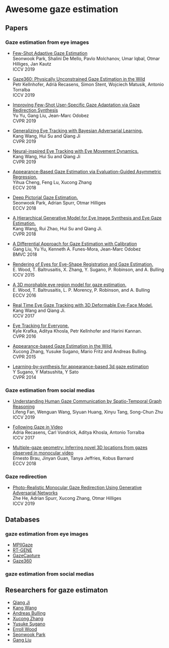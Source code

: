 # Awesome gaze estimation

## Papers

### Gaze estimation from eye images
* [Few-Shot Adaptive Gaze Estimation](https://arxiv.org/abs/1905.01941) </br>
Seonwook Park, Shalini De Mello, Pavlo Molchanov, Umar Iqbal, Otmar Hilliges, Jan Kautz </br>
ICCV 2019

* [Gaze360: Physically Unconstrained Gaze Estimation in the Wild](http://gaze360.csail.mit.edu/) </br>
Petr Kellnhofer, Adrià Recasens, Simon Stent, Wojciech Matusik, Antonio Torralba </br>
ICCV 2019

* [Improving Few-Shot User-Specific Gaze Adaptation via Gaze Redirection Synthesis](https://arxiv.org/abs/1904.10638)</br>
Yu Yu, Gang Liu, Jean-Marc Odobez</br>
CVPR 2019

* [Generalizing Eye Tracking with Bayesian Adversarial Learning.](http://homepages.rpi.edu/~wangk10/papers/wang2019generalize.pdf) </br>
Kang Wang, Hui Su and Qiang Ji </br>
CVPR 2019

* [Neural-inspired Eye Tracking with Eye Movement Dynamics.](http://homepages.rpi.edu/~wangk10/papers/wang2019neural.pdf) </br>
Kang Wang, Hui Su and Qiang Ji </br>
CVPR 2019

* [Appearance-Based Gaze Estimation via Evaluation-Guided Asymmetric Regression.](http://openaccess.thecvf.com/content_ECCV_2018/papers/Yihua_Cheng_Appearance-Based_Gaze_Estimation_ECCV_2018_paper.pdf) </br>
Yihua Cheng, Feng Lu, Xucong Zhang </br>
ECCV 2018

* [Deep Pictorial Gaze Estimation.](http://openaccess.thecvf.com/content_ECCV_2018/papers/Seonwook_Park_Deep_Pictorial_Gaze_ECCV_2018_paper.pdf) </br>
Seonwook Park, Adrian Spurr, Otmar Hilliges </br>
ECCV 2018

* [A Hierarchical Generative Model for Eye Image Synthesis and Eye Gaze Estimation.](http://homepages.rpi.edu/~wangk10/papers/wang2018_hgm.pdf) </br>
Kang Wang, Rui Zhao, Hui Su and Qiang Ji. </br>
CVPR 2018 </br>

* [A Differential Approach for Gaze Estimation with Calibration](https://pdfs.semanticscholar.org/192e/b550675b0f9cc69389ef2ec27efa72851253.pdf)</br>
Gang Liu, Yu Yu, Kenneth A. Funes-Mora, Jean-Marc Odobez</br>
BMVC 2018

* [Rendering of Eyes for Eye-Shape Registration and Gaze Estimation.](http://www.errollw.com/publications/iccv2015.pdf) </br>
E. Wood, T. Baltrusaitis, X. Zhang, Y. Sugano, P. Robinson, and A. Bulling </br>
ICCV 2015

* [A 3D morphable eye region model for gaze estimation.](http://www.errollw.com/publications/eccv2016.pdf) </br>
E. Wood, T. Baltrusaitis, L. P. Morency, P. Robinson, and A. Bulling </br>
ECCV 2016

* [Real Time Eye Gaze Tracking with 3D Deformable Eye-Face Model.](http://homepages.rpi.edu/~wangk10/papers/wang2017_webcam.pdf) </br>
Kang Wang and Qiang Ji. </br>
ICCV 2017 </br>

* [Eye Tracking for Everyone.](https://people.csail.mit.edu/khosla/papers/cvpr2016_Khosla.pdf) </br>
Kyle Krafka, Aditya Khosla, Petr Kellnhofer and Harini Kannan. </br>
CVPR 2016

* [Appearance-based Gaze Estimation in the Wild.](https://www.d2.mpi-inf.mpg.de/sites/default/files/zhang_CVPR15.pdf) </br>
Xucong Zhang, Yusuke Sugano, Mario Fritz and Andreas Bulling. </br>
CVPR 2015

* [Learning-by-synthesis for appearance-based 3d gaze estimation](https://www.cv-foundation.org/openaccess/content_cvpr_2014/papers/Sugano_Learning-by-Synthesis_for_Appearance-based_2014_CVPR_paper.pdf) </br>
Y Sugano, Y Matsushita, Y Sato </br>
CVPR 2014

### Gaze estimation from social medias

* [Understanding Human Gaze Communication by Spatio-Temporal Graph Reasoning](https://arxiv.org/abs/1909.02144) </br>
Lifeng Fan, Wenguan Wang, Siyuan Huang, Xinyu Tang, Song-Chun Zhu </br>
ICCV 2019

* [Following Gaze in Video](http://openaccess.thecvf.com/content_ICCV_2017/papers/Recasens_Following_Gaze_in_ICCV_2017_paper.pdf) </br>
Adria Recasens, Carl Vondrick, Aditya Khosla, Antonio Torralba </br>
ICCV 2017

* [Multiple-gaze geometry: Inferring novel 3D locations from gazes observed in monocular video](http://openaccess.thecvf.com/content_ECCV_2018/papers/Ernesto_Brau_Stereo_gaze_Inferring_ECCV_2018_paper.pdf) </br>
Ernesto Brau, Jinyan Guan, Tanya Jeffries, Kobus Barnard </br>
ECCV 2018

### Gaze redirection
* [Photo-Realistic Monocular Gaze Redirection Using Generative Adversarial Networks](https://arxiv.org/abs/1903.12530) </br>
Zhe He, Adrian Spurr, Xucong Zhang, Otmar Hilliges </br>
ICCV 2019

## Databases

### gaze estimation from eye images
* [MPIIGaze](https://www.mpi-inf.mpg.de/departments/computer-vision-and-multimodal-computing/research/gaze-based-human-computer-interaction/appearance-based-gaze-estimation-in-the-wild/)
* [RT-GENE](http://openaccess.thecvf.com/content_ECCV_2018/papers/Tobias_Fischer_RT-GENE_Real-Time_Eye_ECCV_2018_paper.pdf) 
* [GazeCapture](http://gazecapture.csail.mit.edu/)
* [Gaze360](http://gaze360.csail.mit.edu/)

### gaze estimation from social medias

## Researchers for gaze estimaton
* [Qiang Ji](https://www.ecse.rpi.edu/~qji/)
* [Kang Wang](http://homepages.rpi.edu/~wangk10/)
* [Andreas Bulling](https://perceptual.mpi-inf.mpg.de/people/andreas-bulling/)
* [Xucong Zhang](https://perceptual.mpi-inf.mpg.de/people/xucong-zhang/)
* [Yusuke Sugano](https://www.yusuke-sugano.info/)
* [Erroll Wood](http://www.errollw.com/)
* [Seonwook Park](https://ait.ethz.ch/people/spark/)
* [Gang Liu](https://sites.google.com/site/gangliu5603/home)

